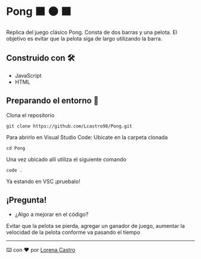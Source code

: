 # Pong ⬛ ⚫ ⬛
Replica del juego clásico Pong.
Consta de dos barras y una pelota. El objetivo es evitar que la pelota siga de largo utilizando la barra.

## Construido con 🛠️

- JavaScript
- HTML

## Preparando el entorno 🔧
Clona el repositorio
```plain
git clone https://github.com/Lcastro98/Pong.git 
```
Para abrirlo en Visual Studio Code:
Ubicate en la carpeta clonada
```plain
cd Pong
```
Una vez ubicado allí utiliza el siguiente comando
```plain
code .
```
Ya estando en VSC ¡pruebalo!

## ¡Pregunta!
- ¿Algo a mejorar en el código?

Evitar que la pelota se pierda, agregar un ganador de juego, aumentar la velocidad de la pelota conforme va pasando el tiempo

---
⌨️ con ❤️ por [Lorena Castro](https://github.com/Lcastro98)
